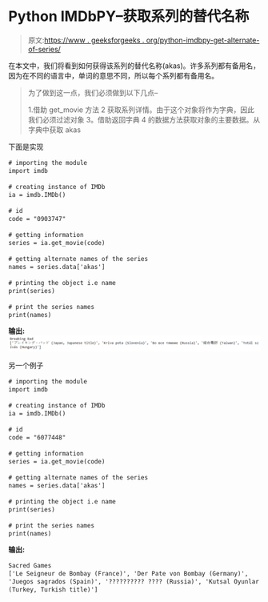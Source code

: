 # Python IMDbPY–获取系列的替代名称

> 原文:[https://www . geeksforgeeks . org/python-imdbpy-get-alternate-of-series/](https://www.geeksforgeeks.org/python-imdbpy-getting-alternate-names-of-the-series/)

在本文中，我们将看到如何获得该系列的替代名称(akas)。许多系列都有备用名，因为在不同的语言中，单词的意思不同，所以每个系列都有备用名。

> 为了做到这一点，我们必须做到以下几点–
> 
> 1.借助 get_movie 方法
> 2 获取系列详情。由于这个对象将作为字典，因此我们必须过滤对象
> 3。借助返回字典
> 4 的数据方法获取对象的主要数据。从字典中获取 akas

下面是实现

```
# importing the module
import imdb

# creating instance of IMDb
ia = imdb.IMDb()

# id
code = "0903747"

# getting information
series = ia.get_movie(code)

# getting alternate names of the series
names = series.data['akas']

# printing the object i.e name
print(series)

# print the series names
print(names)
```

**输出:**
![](img/efe370a659f6f7a395c90d026483c529.png)

另一个例子

```
# importing the module
import imdb

# creating instance of IMDb
ia = imdb.IMDb()

# id
code = "6077448"

# getting information
series = ia.get_movie(code)

# getting alternate names of the series
names = series.data['akas']

# printing the object i.e name
print(series)

# print the series names
print(names)
```

**输出:**

```
Sacred Games
['Le Seigneur de Bombay (France)', 'Der Pate von Bombay (Germany)', 'Juegos sagrados (Spain)', '?????????? ???? (Russia)', 'Kutsal Oyunlar (Turkey, Turkish title)']
```